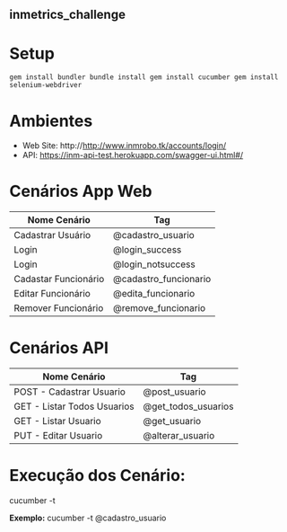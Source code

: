 ## inmetrics_challenge

# Setup
`
 gem install bundler
 bundle install
 gem install cucumber
 gem install selenium-webdriver
`

# Ambientes 
* Web Site: http://http://www.inmrobo.tk/accounts/login/
* API:  https://inm-api-test.herokuapp.com/swagger-ui.html#/

# Cenários App Web
Nome Cenário 		    | 	Tag
------------------- | -------------------------
Cadastrar Usuário	  | @cadastro_usuario
Login			          | @login_success
Login			          | @login_notsuccess
Cadastar Funcionário| @cadastro_funcionario
Editar Funcionário	| @edita_funcionario
Remover Funcionário	| @remove_funcionario

# Cenários API
Nome Cenário 		            | 	Tag
--------------------------- | --------------------
POST - Cadastrar Usuario	  | @post_usuario
GET - Listar Todos Usuarios	| @get_todos_usuarios
GET - Listar Usuario		    | @get_usuario
PUT - Editar Usuario		    | @alterar_usuario

# Execução dos Cenário:
cucumber -t 

**Exemplo:** 
  cucumber -t @cadastro_usuario
